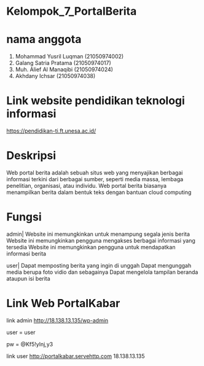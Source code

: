 

# Kelompok_7_PortalBerita
# nama anggota
1. Mohammad Yusril Luqman       (21050974002)
2. Galang Satria Pratama 	      (21050974017)
3. Muh. Alief Al Manaqibi	      (21050974024)
4. Akhdany Ichsar	 	            (21050974038)


# Link website pendidikan teknologi informasi
https://pendidikan-ti.ft.unesa.ac.id/


# Deskripsi
Web portal berita adalah sebuah situs web yang menyajikan berbagai informasi terkini dari berbagai sumber, seperti media massa, lembaga penelitian, organisasi, atau individu. Web portal berita biasanya menampilkan berita dalam bentuk teks dengan bantuan cloud computing


# Fungsi
admin|
Website ini memungkinkan untuk menampung segala jenis berita
Website ini memungkinkan pengguna mengakses berbagai informasi yang tersedia
Website ini memungkinkan pengguna untuk mendapatkan informasi berita

user|
Dapat memposting berita yang ingin di unggah
Dapat mengunggah media berupa foto vidio dan sebagainya
Dapat mengelola tampilan beranda ataupun isi berita


# Link Web PortalKabar
link admin
http://18.138.13.135/wp-admin

user = user

pw   = @Kf5!ylnj,y3


link user
http://portalkabar.servehttp.com
18.138.13.135
